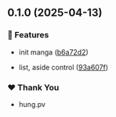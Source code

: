## 0.1.0 (2025-04-13)

### 🚀 Features

- init manga ([b6a72d2](https://github.com/hung4564/vue-library/commit/b6a72d2))

- list, aside control ([93a607f](https://github.com/hung4564/vue-library/commit/93a607f))

### ❤️ Thank You

- hung.pv
